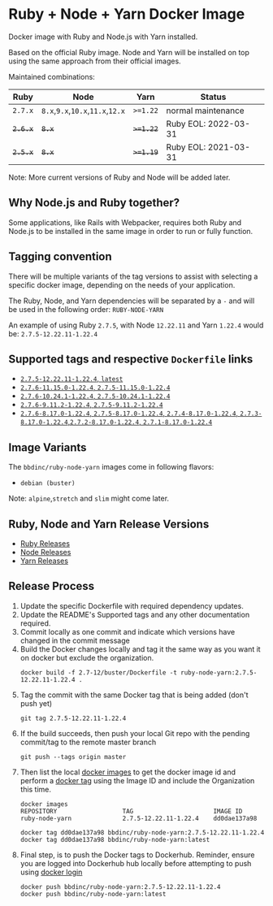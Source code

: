 # Ruby + Node + Yarn Docker Image

Docker image with Ruby and Node.js with Yarn installed.

Based on the official Ruby image. Node and Yarn will be installed on top using the same approach from their official images.

Maintained combinations:

| Ruby          | Node                                              | Yarn          | Status                |
| ------------- | ------------------------------------------------- | ------------- | --------------------- |
| `2.7.x`       | `8.x`,`9.x`,`10.x`,`11.x`,`12.x`                  | `>=1.22`      | normal maintenance    |
| ~~`2.6.x`~~   | ~~`8.x`~~                                         | ~~`>=1.22`~~  | Ruby EOL: 2022-03-31  |
| ~~`2.5.x`~~   | ~~`8.x`~~                                         | ~~`>=1.19`~~  | Ruby EOL: 2021-03-31  |

Note: More current versions of Ruby and Node will be added later.

## Why Node.js and Ruby together?

Some applications, like Rails with Webpacker, requires both Ruby and Node.js to be installed in the same image in order to run or fully function.

## Tagging convention

There will be multiple variants of the tag versions to assist with selecting a specific docker image, depending on the needs of your application.

The Ruby, Node, and Yarn dependencies will be separated by a `-` and will be used in the following order: `RUBY-NODE-YARN`

An example of using Ruby `2.7.5`, with Node `12.22.11` and Yarn `1.22.4` would be: `2.7.5-12.22.11-1.22.4`

## Supported tags and respective `Dockerfile` links

- [`2.7.5-12.22.11-1.22.4`, `latest`](https://github.com/BBD-Development/docker-ruby-node-yarn/blob/master/2.7-12/buster/Dockerfile)
- [`2.7.6-11.15.0-1.22.4`, `2.7.5-11.15.0-1.22.4`](https://github.com/BBD-Development/docker-ruby-node-yarn/blob/master/2.7-11/buster/Dockerfile)
- [`2.7.6-10.24.1-1.22.4`, `2.7.5-10.24.1-1.22.4`](https://github.com/BBD-Development/docker-ruby-node-yarn/blob/master/2.7-10/buster/Dockerfile)
- [`2.7.6-9.11.2-1.22.4`, `2.7.5-9.11.2-1.22.4`](https://github.com/BBD-Development/docker-ruby-node-yarn/blob/master/2.7-9/buster/Dockerfile)
- [`2.7.6-8.17.0-1.22.4`, `2.7.5-8.17.0-1.22.4`, `2.7.4-8.17.0-1.22.4`, `2.7.3-8.17.0-1.22.4`,`2.7.2-8.17.0-1.22.4`, `2.7.1-8.17.0-1.22.4`](https://github.com/BBD-Development/docker-ruby-node-yarn/blob/master/2.7-8/buster/Dockerfile)

## Image Variants

The `bbdinc/ruby-node-yarn` images come in following flavors:

- `debian (buster)`

Note: `alpine`,`stretch` and `slim` might come later.

## Ruby, Node and Yarn Release Versions
- [Ruby Releases](https://www.ruby-lang.org/en/downloads/releases/)
- [Node Releases](https://nodejs.org/en/download/releases/)
- [Yarn Releases](https://github.com/yarnpkg/yarn/releases)

## Release Process

1. Update the specific Dockerfile with required dependency updates.
2. Update the README's Supported tags and any other documentation required.
3. Commit locally as one commit and indicate which versions have changed in the commit message
4. Build the Docker changes locally and tag it the same way as you want it on docker but exclude the organization.
    ```
    docker build -f 2.7-12/buster/Dockerfile -t ruby-node-yarn:2.7.5-12.22.11-1.22.4 .
    ```
5. Tag the commit with the same Docker tag that is being added (don't push yet)
    ```
    git tag 2.7.5-12.22.11-1.22.4
    ```
6. If the build succeeds, then push your local Git repo with the pending commit/tag to the remote master branch
    ```
    git push --tags origin master
    ```
7. Then list the local [docker images](https://docs.docker.com/engine/reference/commandline/images/) to get the docker image id and perform a [docker tag](https://docs.docker.com/engine/reference/commandline/tag/) using the Image ID and include the Organization this time.
    ```
    docker images
    REPOSITORY                  TAG                      IMAGE ID
    ruby-node-yarn              2.7.5-12.22.11-1.22.4    dd0dae137a98

    docker tag dd0dae137a98 bbdinc/ruby-node-yarn:2.7.5-12.22.11-1.22.4
    docker tag dd0dae137a98 bbdinc/ruby-node-yarn:latest
    ```
8. Final step, is to push the Docker tags to Dockerhub. Reminder, ensure you are logged into Dockerhub hub locally before attempting to push using [docker login](https://docs.docker.com/engine/reference/commandline/login/)
    ```
    docker push bbdinc/ruby-node-yarn:2.7.5-12.22.11-1.22.4
    docker push bbdinc/ruby-node-yarn:latest
    ```
